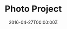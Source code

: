 ---
title: Photo Project
summary: Publsihed photo essay's featuring Grace's work.
tags:
- Photo
date: "2016-04-27T00:00:00Z"

# Optional external URL for project (replaces project detail page).
external_link: https://www.gwhatchet.com/author/grace-hromin/

image:
  caption: Photo by Toa Heftiba on Unsplash
  focal_point: Smart
---